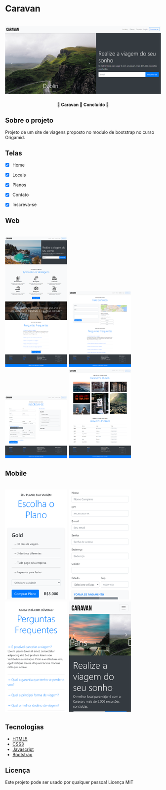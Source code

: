 # Caravan
<h1 align="center">
  <img alt="Caravan" title="#Origamid" src="./img/assets/caravan.png" />
</h1>
<h4 align="center"> 
	🚧  Caravan 🚀 Concluído  🚧
</h4>

## Sobre o projeto

Projeto de um site de viagens  proposto no modulo de bootstrap no curso Origamid.

##  Telas

- [x] Home
- [x] Locais
- [x] Planos
- [x] Contato
- [x] Inscreva-se


## Web
<h1 align="left">
  <img alt="Caravan" title="#Origamid" src="./img/assets/home.png"width=200 />
  <img alt="Caravan" title="#Origamid" src="./img/assets/contato.png"width=200 />
  <img alt="Caravan" title="#Origamid" src="./img/assets/inscreva.png"width=200 />
  <img alt="Caravan" title="#Origamid" src="./img/assets/locais.png"width=200 />
    </h1>

## Mobile

<h1 align="left">
  <img alt="Caravan" title="#Origamid" src="./img/assets/mobile.png"width=200 />
  <img alt="Caravan title="#Origamid" src="./img/assets/mobile-1.png"width=200 />
  <img alt="Caravan" title="#Origamid" src="./img/assets/mobile-2.png"width=200 />
  <img alt="Caravan" title="#Origamid" src="./img/assets/mobile-4.png"width=200 />
  </h1>
  
## Tecnologias
 
- [HTML5](https://www.w3schools.com/html/default.asp)
- [CSS3](https://www.w3schools.com/w3css/w3css_cards.asp)
- [Javascript](https://www.w3schools.com/js/default.asp)
- [Bootstrap](https://getbootstrap.com)


## Licença
Este projeto pode ser usado por qualquer pessoa! Licença MIT
